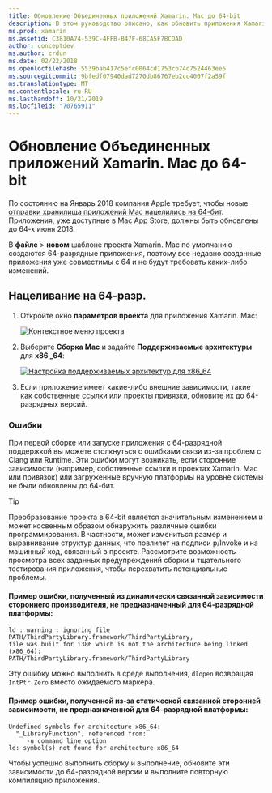 ```yaml
---
title: Обновление Объединенных приложений Xamarin. Mac до 64-bit
description: В этом руководство описано, как обновить приложения Xamarin. Mac до версии 64. В нем также приводятся примеры ошибок, которые могут возникнуть при внесении этого изменения.
ms.prod: xamarin
ms.assetid: C3810A74-539C-4FFB-B47F-68CA5F7BCDAD
author: conceptdev
ms.author: crdun
ms.date: 02/22/2018
ms.openlocfilehash: 5539bab417c5efc0064cd1753cb74c7524463ee5
ms.sourcegitcommit: 9bfedf07940dad7270db86767eb2cc4007f2a59f
ms.translationtype: MT
ms.contentlocale: ru-RU
ms.lasthandoff: 10/21/2019
ms.locfileid: "70765911"
---
```

# <a name="updating-xamarinmac-unified-applications-to-64-bit"></a>Обновление Объединенных приложений Xamarin. Mac до 64-bit

По состоянию на Январь 2018 компания Apple требует, чтобы новые [отправки хранилища приложений Mac нацелились на 64-бит](https://developer.apple.com/news/?id=06282017a). Приложения, уже доступные в Mac App Store, должны быть обновлены до 64-х июня 2018.

В **файле**  > **новом** шаблоне проекта Xamarin. Mac по умолчанию создаются 64-разрядные приложения, поэтому все недавно созданные приложения уже совместимы с 64 и не будут требовать каких-либо изменений.

## <a name="targeting-64-bit"></a>Нацеливание на 64-разр.

1. Откройте окно **параметров проекта** для приложения Xamarin. Mac:

   ![Контекстное меню проекта](mac-64-bit-images/1-contextual_menu-vsmac.png "Контекстное меню проекта")

2. Выберите **Сборка Mac** и задайте **Поддерживаемые архитектуры** для **x86 \_64**:

   [![Настройка поддерживаемых архитектур для x86_64](mac-64-bit-images/2-project_options-vsmac.png "Настройка поддерживаемых архитектур для x86_64")](mac-64-bit-images/2-project_options-vsmac-large.png#lightbox)

3. Если приложение имеет какие-либо внешние зависимости, такие как собственные ссылки или проекты привязки, обновите их до 64-разрядных версий.

### <a name="errors"></a>Ошибки

При первой сборке или запуске приложения с 64-разрядной поддержкой вы можете столкнуться с ошибками связи из-за проблем с Clang или Runtime. Эти ошибки могут возникать, если сторонние зависимости (например, собственные ссылки в проектах Xamarin. Mac или привязок) или загруженные вручную платформы на уровне системы не были обновлены до 64-бит.

> [!TIP]
> Преобразование проекта в 64-bit является значительным изменением и может косвенным образом обнаружить различные ошибки программирования. В частности, может измениться размер и выравнивание структур данных, что повлияет на подписи p/Invoke и на машинный код, связанный в проекте. Рассмотрите возможность просмотра всех заданных предупреждений сборки и тщательного тестирования приложения, чтобы перехватить потенциальные проблемы.

#### <a name="example-error-resulting-from-a-dynamically-linked-third-party-dependency-that-does-not-target-64-bit"></a>Пример ошибки, полученный из динамически связанной зависимости стороннего производителя, не предназначенный для 64-разрядной платформы:

```console
ld : warning : ignoring file PATH/ThirdPartyLibrary.framework/ThirdPartyLibrary, 
file was built for i386 which is not the architecture being linked (x86_64): 
PATH/ThirdPartyLibrary.framework/ThirdPartyLibrary 
```

Эту ошибку можно выполнить в среде выполнения, `dlopen` возвращая `IntPtr.Zero` вместо ожидаемого маркера.

#### <a name="example-error-resulting-from-a-statically-linked-third-party-dependency-that-does-not-target-64-bit"></a>Пример ошибки, полученной из-за статической связанной сторонней зависимости, не предназначенной для 64-разрядной платформы:

```console
Undefined symbols for architecture x86_64:
  "_LibraryFunction", referenced from:
     -u command line option
ld: symbol(s) not found for architecture x86_64 
```

Чтобы успешно выполнить сборку и выполнение, обновите эти зависимости до 64-разрядной версии и выполните повторную компиляцию приложения.
